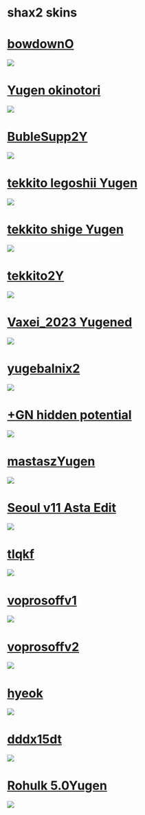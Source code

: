 # shax2 skins

# [bowdownO](https://shax2.s-ul.eu/CThUkybh)
<img src="https://cdn.discordapp.com/attachments/1204012273862058054/1210978153141510154/screenshot331.jpg?ex=65ec864a&is=65da114a&hm=ff52dedd559dbb2f306fa96af453209fd7d812d828e71876aaac6f942a71143a&"/>

# [Yugen okinotori](https://shax2.s-ul.eu/Smmc4gZ5)
<img src="https://cdn.discordapp.com/attachments/1204012273862058054/1204019323857928192/screenshot293.jpg?ex=65d33560&is=65c0c060&hm=b5070fe8aa77975a4b3bfef0314311c9e6b4e58335d8ba80d597ebaf3cdaad70&"/>

# [BubleSupp2Y](https://shax2.s-ul.eu/Spjozq9H)
<img src="https://cdn.discordapp.com/attachments/1204012273862058054/1210978196510736485/screenshot328.jpg?ex=65ec8654&is=65da1154&hm=c9d59a86e59a33b97e946dc4d88be81c02c1c7a6be5f9f599e0a486225f05f4d&"/>

# [tekkito legoshii Yugen](https://shax2.s-ul.eu/jyag3eF4)
<img src="https://cdn.discordapp.com/attachments/1204012273862058054/1204019369148026900/screenshot296.jpg?ex=65e5aa6b&is=65d3356b&hm=a8392b9e35559904dedfdd526e39a1a95d73c07aad35ea1256f09d983bcedda4&"/>

# [tekkito shige Yugen](https://shax2.s-ul.eu/XHMRT8uG)
<img src="https://cdn.discordapp.com/attachments/1204012273862058054/1204019419031011338/screenshot299.jpg?ex=65dc6ff7&is=65c9faf7&hm=d542b3ab52ce043bf7cdc42d976e608558dc3573694002a4fb8064d325364847&"/>

# [tekkito2Y](https://shax2.s-ul.eu/lL9xyPuw)
<img src="https://cdn.discordapp.com/attachments/1204012273862058054/1208074451753762906/screenshot315.jpg?ex=65e1f602&is=65cf8102&hm=b49d3d24f4075c48eed71fa1be826f460a136984c4f5fa141a287ea0db0d8164&"/>

# [Vaxei_2023 Yugened](https://shax2.s-ul.eu/ittrvlou)
<img src="https://cdn.discordapp.com/attachments/1204012273862058054/1208074452034920551/screenshot316.jpg?ex=65e1f602&is=65cf8102&hm=75ed2235fa4abf701bdc3cbd2407fead48eb237c6c88a71088db95cde345bc7c&"/>

# [yugebalnix2](https://shax2.s-ul.eu/X3nZsZgN)
<img src="https://cdn.discordapp.com/attachments/1204012273862058054/1208074452408209468/screenshot317.jpg?ex=65e1f602&is=65cf8102&hm=0ffcc3ca7b6fda041a708cb0ac965cf6a21d68d92b878f8ef54c533f5513bfc9&"/>

# [+GN hidden potential](https://shax2.s-ul.eu/lqdyd30u)
<img src="https://cdn.discordapp.com/attachments/1204012273862058054/1208074959805751388/screenshot318.jpg?ex=65e1f67b&is=65cf817b&hm=5b5e69cc7cf9f0f6291baa74fb446b1877bb54b2363eacb8789ba7071b2519e4&"/>

# [mastaszYugen](https://shax2.s-ul.eu/fuCghSsO)
<img src="https://cdn.discordapp.com/attachments/1204012273862058054/1208074451430805574/screenshot314.jpg?ex=65e1f602&is=65cf8102&hm=e521f8f5d724308f386ed754c5145704d4f12c2b1aa9a0e8c82c4ec457eec4ff&"/>

# [Seoul v11 Asta Edit](https://shax2.s-ul.eu/D3SA6DAg)
<img src="https://cdn.discordapp.com/attachments/1204012273862058054/1204019474668195871/screenshot301.jpg?ex=65d33584&is=65c0c084&hm=8cd8a3c4608d7d2a7799312aaf7c88f135a9bfd8ca45b3066b2ca6f5075c4098&"/>

# [tlqkf](https://shax2.s-ul.eu/8bOoKSeF)
<img src="https://cdn.discordapp.com/attachments/1204012273862058054/1204019564963434587/screenshot305.jpg?ex=65d33599&is=65c0c099&hm=7baae36d2be114d8f08ed876f6f392b91a6f89c18c99aa8047caa10904f3cc5b&"/>

# [voprosoffv1](https://shax2.s-ul.eu/qQiqj90j)
<img src="https://cdn.discordapp.com/attachments/1204012273862058054/1204019693623451668/screenshot310.jpg?ex=65d335b8&is=65c0c0b8&hm=cbe552e14270aff82372c3132b32e86358a08133b1508e66e77e61ca36056960&"/>

# [voprosoffv2](https://shax2.s-ul.eu/53X1z54O)
<img src="https://cdn.discordapp.com/attachments/1204012273862058054/1204019651022163968/screenshot309.jpg?ex=65d335ae&is=65c0c0ae&hm=30dfe587a19624dce0d7590e37514e9f0c1259ddd314b2b3aa0953497306cba5&"/>

# [hyeok](https://shax2.s-ul.eu/Hm71sJuL)
<img src="https://cdn.discordapp.com/attachments/1204012273862058054/1204019521736671262/screenshot303.jpg?ex=65d3358f&is=65c0c08f&hm=5f87dbeb661f2a687f38e8482de12985648d10c4058fae9b141fa95825f3fe0a&"/>

# [dddx15dt](https://shax2.s-ul.eu/wGMuhFVG)
<img src="https://imgur.com/CzELrP0"/>

# [Rohulk 5.0Yugen](https://shax2.s-ul.eu/3pr8jpfb)
<img src="https://cdn.discordapp.com/attachments/1204012273862058054/1204019237455396864/screenshot288.jpg?ex=65d3354b&is=65c0c04b&hm=1d0b910cd9268f843dd4661fcf0bf02b088d65addad8c8b626c1895978e9cd21&"/>
